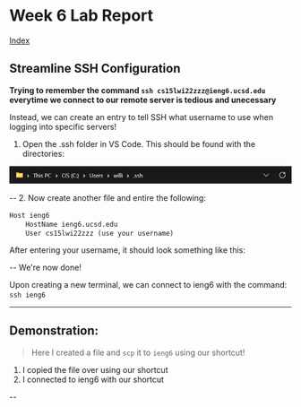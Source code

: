 # Week 6 Lab Report

[Index](https://williamheng89.github.io/cse-15l-lab-report/index)

## Streamline SSH Configuration
**Trying to remember the command `ssh cs15lwi22zzz@ieng6.ucsd.edu` everytime we connect to our remote server is tedious and unecessary**

Instead, we can create an entry to tell SSH what username to use when logging into specific servers!

1. Open the .ssh folder in VS Code. This should be found with the directories: 

![Image](screenshots_LR3\configDirectory.png)

--
2. Now create another file and entire the following:

```
Host ieng6
    HostName ieng6.ucsd.edu
    User cs15lwi22zzz (use your username)
```
After entering your username, it should look something like this:

--
We're now done!

Upon creating a new terminal, we can connect to ieng6 with the command:
`ssh ieng6`

---

## Demonstration:

> Here I created a file and `scp` it to `ieng6` using our shortcut!

1. I copied the file over using our shortcut
2. I connected to ieng6 with our shortcut


--

